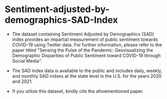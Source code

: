 # Sentiment-adjusted-by-demographics-SAD-Index
- The dataset containing Sentiment Adjusted by Demographics (SAD) index provides an impartial measurement of public sentiment towards COVID-19 using Twitter data. For further information, please refer to the paper titled "Sensing the Pulse of the Pandemic: Geovisualizing the Demographic Disparities of Public Sentiment toward COVID-19 through Social Media".

- The SAD index data is available to the public and includes daily, weekly, and monthly SAD indxes at the state level in the U.S. for the years 2020 and 2021.

- If you utilize this dataset, kindly cite the aforementioned paper.
